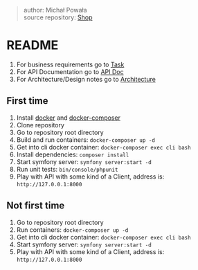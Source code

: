 > author: Michał Powała <br>
> source repository: [Shop](https://github.com/Crix4lis/Shop)

# README
1. For business requirements go to [Task](https://github.com/Crix4lis/Shop/blob/master/doc/Task.md)
1. For API Documentation go to [API Doc](https://github.com/Crix4lis/Shop/blob/master/doc/Documentation.md)
1. For Architecture/Design notes go to [Architecture](https://github.com/Crix4lis/Shop/blob/master/doc/Architecture.md)

## First time
1. Install [docker](https://docs.docker.com/install/) and [docker-composer](https://docs.docker.com/compose/install/)
1. Clone repository
1. Go to repository root directory
1. Build and run containers: `docker-composer up -d`
1. Get into cli docker container: `docker-composer exec cli bash`
1. Install dependencies: `composer install`
1. Start symfony server: `symfony server:start -d`
1. Run unit tests: `bin/console/phpunit`
1. Play with API with some kind of a Client, address is: `http://127.0.0.1:8000`

## Not first time
1. Go to repository root directory
1. Run containers: `docker-composer up -d`
1. Get into cli docker container: `docker-composer exec cli bash`
1. Start symfony server: `symfony server:start -d`
1. Play with API with some kind of a Client, address is: `http://127.0.0.1:8000`
